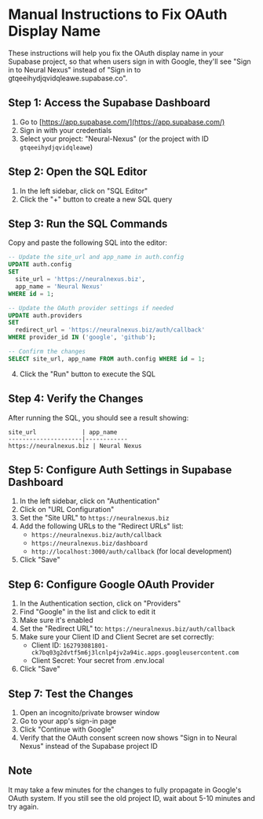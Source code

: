 # Manual Instructions to Fix OAuth Display Name

These instructions will help you fix the OAuth display name in your Supabase project, so that when users sign in with Google, they'll see "Sign in to Neural Nexus" instead of "Sign in to gtqeeihydjqvidqleawe.supabase.co".

## Step 1: Access the Supabase Dashboard

1. Go to [https://app.supabase.com/](https://app.supabase.com/)
2. Sign in with your credentials
3. Select your project: "Neural-Nexus" (or the project with ID `gtqeeihydjqvidqleawe`)

## Step 2: Open the SQL Editor

1. In the left sidebar, click on "SQL Editor"
2. Click the "+" button to create a new SQL query

## Step 3: Run the SQL Commands

Copy and paste the following SQL into the editor:

```sql
-- Update the site_url and app_name in auth.config
UPDATE auth.config
SET 
  site_url = 'https://neuralnexus.biz',
  app_name = 'Neural Nexus'
WHERE id = 1;

-- Update the OAuth provider settings if needed
UPDATE auth.providers
SET 
  redirect_url = 'https://neuralnexus.biz/auth/callback'
WHERE provider_id IN ('google', 'github');

-- Confirm the changes
SELECT site_url, app_name FROM auth.config WHERE id = 1;
```

4. Click the "Run" button to execute the SQL

## Step 4: Verify the Changes

After running the SQL, you should see a result showing:

```
site_url             | app_name
---------------------|------------
https://neuralnexus.biz | Neural Nexus
```

## Step 5: Configure Auth Settings in Supabase Dashboard

1. In the left sidebar, click on "Authentication"
2. Click on "URL Configuration" 
3. Set the "Site URL" to `https://neuralnexus.biz`
4. Add the following URLs to the "Redirect URLs" list:
   - `https://neuralnexus.biz/auth/callback`
   - `https://neuralnexus.biz/dashboard`
   - `http://localhost:3000/auth/callback` (for local development)
5. Click "Save"

## Step 6: Configure Google OAuth Provider

1. In the Authentication section, click on "Providers"
2. Find "Google" in the list and click to edit it
3. Make sure it's enabled
4. Set the "Redirect URL" to: `https://neuralnexus.biz/auth/callback`
5. Make sure your Client ID and Client Secret are set correctly:
   - Client ID: `162793081801-ck7bq03g2dvtf5m6j3lcnlp4jv2a94ic.apps.googleusercontent.com`
   - Client Secret: Your secret from .env.local
6. Click "Save"

## Step 7: Test the Changes

1. Open an incognito/private browser window
2. Go to your app's sign-in page
3. Click "Continue with Google"
4. Verify that the OAuth consent screen now shows "Sign in to Neural Nexus" instead of the Supabase project ID

## Note

It may take a few minutes for the changes to fully propagate in Google's OAuth system. If you still see the old project ID, wait about 5-10 minutes and try again. 